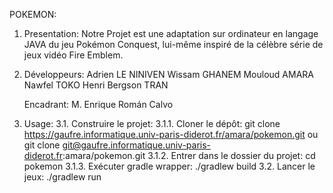 POKEMON:

1. Presentation:
    Notre Projet est une adaptation sur ordinateur en langage JAVA du jeu Pokémon Conquest, lui-même inspiré de la célèbre série de jeux vidéo Fire Emblem.

2. Développeurs:
    Adrien LE NINIVEN 
    Wissam GHANEM 
    Mouloud AMARA 
    Nawfel TOKO 
    Henri Bergson TRAN 

    Encadrant: M. Enrique Román Calvo

3. Usage:
    3.1. Construire le projet:
        3.1.1. Cloner le dépôt:
            git clone https://gaufre.informatique.univ-paris-diderot.fr/amara/pokemon.git
            ou
            git clone git@gaufre.informatique.univ-paris-diderot.fr:amara/pokemon.git
        3.1.2. Entrer dans le dossier du projet:
            cd pokemon
        3.1.3. Exécuter gradle wrapper:
            ./gradlew build
    3.2. Lancer le jeux:
        ./gradlew run    